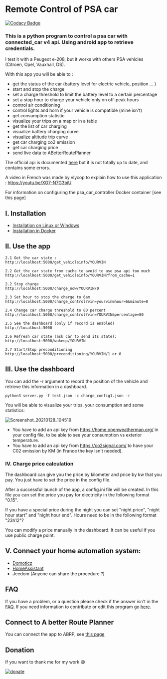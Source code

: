 # Remote Control of PSA car
[![Codacy Badge](https://api.codacy.com/project/badge/Grade/4b4b98fe6dc04956a1c9a07b97c46c06)](https://app.codacy.com/gh/flobz/psa_car_controller?utm_source=github.com&utm_medium=referral&utm_content=flobz/psa_car_controller&utm_campaign=Badge_Grade_Settings)
### This is a python program to control a psa car with connected_car v4 api. Using android app to retrieve credentials.
I test it with a Peugeot e-208, but it works with others PSA vehicles (Citroen, Opel, Vauxhall, DS).

With this app  you will be able to :
 - get the status of the car (battery level for electric vehicle, position ... )
 - start and stop the charge
 - set a charge threshold to limit the battery level to a certain percentage
 - set a stop hour to charge your vehicle only on off-peak hours
 - control air conditioning
 - control lights and horn if your vehicle is compatible (mine isn't) 
 - get consumption statistic
 - visualize your trips on a map or in a table
 - get the list of car charging  
 - visualize battery charging curve
 - visualize altitude trip curve
 - get car charging co2 emission
 - get car charging price
 - send live data to ABetterRoutePlanner

The official api is documented [here](https://developer.groupe-psa.io/webapi/b2c/quickstart/connect/#article) but it is not totally up to date, and contains some errors. 

A video in French was made by vlycop to explain how to use this application : https://youtu.be/XO7-N7G3biU 

For information on configuring the psa_car_controller Docker container [see this page]

 ## I. Installation
- [Installation on Linux or Windows](docs/Install.md)
- [Installation in Docker](docs/Docker.md)
 ## II. Use the app
  
    2.1 Get the car state :
    http://localhost:5000/get_vehicleinfo/YOURVIN
    
    2.2 Get the car state from cache to avoid to use psa api too much
    http://localhost:5000/get_vehicleinfo/YOURVIN?from_cache=1

    2.2 Stop charge
    http://localhost:5000/charge_now/YOURVIN/0
    
    2.3 Set hour to stop the charge to 6am
    http://localhost:5000/charge_control?vin=yourvin&hour=6&minute=0 
    
    2.4 Change car charge threshold to 80 percent
    http://localhost:5000/charge_control?vin=YOURVIN&percentage=80 

    2.5 See the dashboard (only if record is enabled)
    http://localhost:5000
    
    2.6 Refresh car state (ask car to send its state):
    http://localhost:5000/wakeup/YOURVIN
    
    2.7 Start/Stop preconditioning
    http://localhost:5000/preconditioning/YOURVIN/1 or 0


## III. Use the dashboard
     
You can add the -r argument to record the position of the vehicle and retrieve this information in a dashboard.

``python3 server.py -f test.json -c charge_config1.json -r``
    
You will be able to visualize your trips, your consumption and some statistics:
    
     
![Screenshot_20210128_104519](https://user-images.githubusercontent.com/48728684/106119895-01c98d80-6156-11eb-8969-9e8bc24f3677.png)
- You have to add an api key from https://home.openweathermap.org/ in your config file, to be able to see your consumption vs exterior temperature.
- You have to add an api key from https://co2signal.com/ to have your C02 emission by KM (in France the key isn't needed). 
### IV. Charge price calculation
The dashboard can give you the price by kilometer and price by kw that you pay.
You just have to set the price in the config file.

After a successful launch of the app, a config.ini file will be created.
In this file you can set the price you pay for electricity in the following format "0.15".

If you have a special price during the night you can set "night price", "night hour start" and "night hour end". 
Hours need to be in the following format "23h12"?

You can modify a price manually in the dashboard. It can be useful if you use public charge point.
## V. Connect your home automation system:
- [Domoticz](docs/domoticz/Domoticz.md)
- [HomeAssistant](https://github.com/Flodu31/HomeAssistant-PeugeotIntegration)
- Jeedom (Anyone can share the procedure ?)

## FAQ
If you have a problem, or a question please check if the answer isn't in the [FAQ](FAQ.md). 
If you need information to contribute or edit this program go [here](docs/Develop.md).
## Connect to A better Route Planner
You can connect the app to ABRP, see [this page](docs/abrp.md)

## Donation
If you want to thank me for my work :smile:

[![donate](https://www.paypalobjects.com/en_US/i/btn/btn_donate_LG.gif)](https://www.paypal.com/donate?hosted_button_id=SM652WPXFNCXS)


